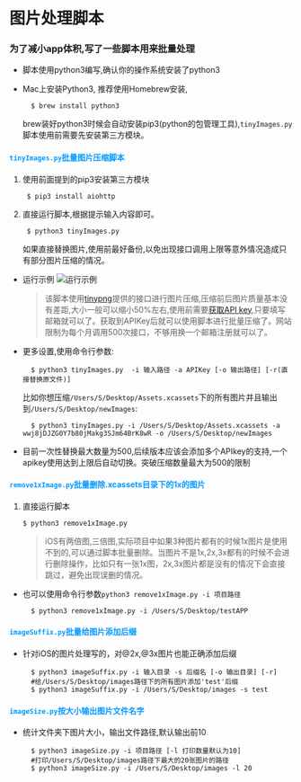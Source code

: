 # 图片处理脚本

### 为了减小app体积,写了一些脚本用来批量处理

- 脚本使用python3编写,确认你的操作系统安装了python3
- Mac上安装Python3, 推荐使用Homebrew安装,
	
		$ brew install python3
	 brew装好python3时候会自动安装pip3(python的包管理工具),`tinyImages.py`脚本使用前需要先安装第三方模块。


#### <font color=#0099ff>`tinyImages.py`批量图片压缩脚本</font>


1. 使用前面提到的pip3安装第三方模块
		
		$ pip3 install aiohttp

2. 直接运行脚本,根据提示输入内容即可。
	    
	    $ python3 tinyImages.py
	  如果直接替换图片,使用前最好备份,以免出现接口调用上限等意外情况造成只有部分图片压缩的情况。

- 运行示例
	![运行示例](http://oqc26haeb.bkt.clouddn.com/readmeImages/tinyShot.png)

	>  该脚本使用[tinypng](https://tinypng.com/)提供的接口进行图片压缩,压缩前后图片质量基本没有差距,大小一般可以缩小50%左右,使用前需要[获取API key](https://tinypng.com/developers),只要填写邮箱就可以了。获取到APIKey后就可以使用脚本进行批量压缩了。网站限制为每个月调用500次接口，不够用换一个邮箱注册就可以了。

- 更多设置,使用命令行参数:

        $ python3 tinyImages.py  -i 输入路径 -a APIKey [-o 输出路径] [-r(直接替换原文件)]

	
	比如你想压缩`/Users/S/Desktop/Assets.xcassets`下的所有图片并且输出到`/Users/S/Desktop/newImages`:
    
        $ python3 tinyImages.py -i /Users/S/Desktop/Assets.xcassets -a wwj8jDJZG0Y7b80jMakg3SJm64BrK8wR -o /Users/S/Desktop/newImages



- 目前一次性替换最大数量为500,后续版本应该会添加多个APIkey的支持,一个apikey使用达到上限后自动切换。突破压缩数量最大为500的限制


#### <font color=#0099ff>`remove1xImage.py`批量删除.xcassets目录下的1x的图片</font>
1.  直接运行脚本
	   
	    $ python3 remove1xImage.py


    > iOS有两倍图,三倍图,实际项目中如果3种图片都有的时候1x图片是使用不到的,可以通过脚本批量删除。当图片不是1x,2x,3x都有的时候不会进行删除操作，比如只有一张1x图，2x,3x图片都是没有的情况下会直接跳过，避免出现误删的情况。

- 也可以使用命令行参数`python3 remove1xImage.py -i 项目路径`  

	    $ python3 remove1xImage.py -i /Users/S/Desktop/testAPP
	

#### <font color=#0099ff>`imageSuffix.py`批量给图片添加后缀</font>
- 针对iOS的图片处理写的，对@2x,@3x图片也能正确添加后缀

        $ python3 imageSuffix.py -i 输入目录 -s 后缀名 [-o 输出目录] [-r]
	    #给/Users/S/Desktop/images路径下的所有图片添加'test'后缀
	    $ python3 imageSuffix.py -i /Users/S/Desktop/images -s test
	

#### <font color=#0099ff>`imageSize.py`按大小输出图片文件名字</font>
- 统计文件夹下图片大小，输出文件路径,默认输出前10

        $ python3 imageSize.py -i 项目路径 [-l 打印数量默认为10]
		#打印/Users/S/Desktop/images路径下最大的20张图片的路径
        $ python3 imageSize.py -i /Users/S/Desktop/images -l 20
